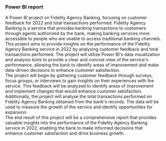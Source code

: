### Power BI report

A Power BI project on Fidelity Agency Banking, focusing on customer feedback for 2022 and total transactions performed. Fidelity Agency Banking is a service that provides banking transactions to customers through agents authorized by the bank, making banking services more accessible to people who are unable to access traditional banking channels.<br>
This project aims to provide insights on the performance of the Fidelity Agency Banking service in 2022 by analysing customer feedback and total transactions performed. The project will utilize Power BI's data visualization and analysis tools to provide a clear and concise view of the service's performance, allowing the bank to identify areas of improvement and make data-driven decisions to enhance customer satisfaction.<br>
The project will begin by gathering customer feedback through surveys, focus groups, or interviews to gain insights on their experiences with the service. This feedback will be analyzed to identify areas of improvement and implement changes that would enhance customer satisfaction.<br>
Additionally, the project will analyse the total transactions performed on Fidelity Agency Banking obtained from the bank's records. The data will be used to measure the growth of the service and identify opportunities for expansion.<br>
The end result of this project will be a comprehensive report that provides valuable insights into the performance of the Fidelity Agency Banking service in 2022, enabling the bank to make informed decisions that enhance customer satisfaction and drive business growth.<br>
